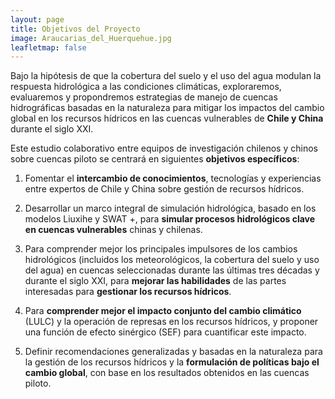 ```yaml
---
layout: page
title: Objetivos del Proyecto
image: Araucarias_del_Huerquehue.jpg
leafletmap: false
---
```


Bajo la hipótesis de que la cobertura del suelo y el uso del agua modulan la respuesta hidrológica a las condiciones climáticas, exploraremos, evaluaremos y propondremos estrategias de manejo de cuencas hidrográficas basadas en la naturaleza para mitigar los impactos del cambio global en los recursos hídricos en las cuencas vulnerables de **Chile y China** durante el siglo XXI.

Este estudio colaborativo entre equipos de investigación chilenos y chinos sobre cuencas piloto se centrará en  siguientes **objetivos específicos**:

1. Fomentar el **intercambio de conocimientos**, tecnologías y experiencias entre expertos de Chile y China sobre gestión de recursos hídricos.

2. Desarrollar un marco integral de simulación hidrológica, basado en los modelos Liuxihe y SWAT +, para **simular procesos hidrológicos clave en cuencas vulnerables** chinas y chilenas.

3. Para comprender mejor los principales impulsores de los cambios hidrológicos (incluidos los meteorológicos, la cobertura del suelo
y uso del agua) en cuencas seleccionadas durante las últimas tres décadas y durante el siglo XXI, para **mejorar las habilidades** de las partes interesadas para **gestionar los recursos hídricos**.

4. Para **comprender mejor el impacto conjunto del cambio climático** (LULC) y la operación de represas en los recursos hídricos, y proponer una función de efecto sinérgico (SEF) para cuantificar este impacto.

5. Definir recomendaciones generalizadas y basadas en la naturaleza para la gestión de los recursos hídricos y la **formulación de políticas bajo el cambio global**, con base en los resultados obtenidos en las cuencas piloto.
